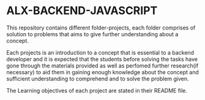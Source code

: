 # ALX-BACKEND-JAVASCRIPT

This repository contains different folder-projects, each folder comprises of
solution to problems that aims to give further understanding about a concept.

Each projects is an introduction to a concept that is essential to a backend
developer and it is expected that the students before solving the tasks have
gone through the materials provided as well as perfomed further research(if
necessary) to aid them in gaining enough knowledge about the concept and
sufficient understanding to comprehend and to solve the problem given.

The Learning objectives of each project are stated in their README file.
